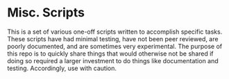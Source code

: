 # Misc. Scripts

This is a set of various one-off scripts written to accomplish specific tasks. These scripts have had minimal testing, have not been peer reviewed, are poorly documented, and are sometimes very experimental. The purpose of this repo is to quickly share things that would otherwise not be shared if doing so required a larger investment to do things like documentation and testing. Accordingly, use with caution.
